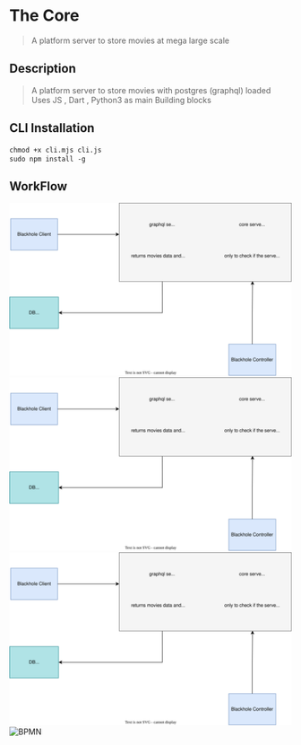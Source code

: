 # The Core 
> A platform server to store movies at mega large scale

## Description
> A platform server to store movies with postgres (graphql) loaded
Uses JS , Dart , Python3 as main Building blocks

## CLI Installation
```
chmod +x cli.mjs cli.js
sudo npm install -g
```

## WorkFlow
![BPMN](BPMN.drawio.svg)
![BPMN](docs/BPMN.drawio.svg)
![BPMN](/docs/BPMN.drawio.svg)
![BPMN](/BPMN.drawio.svg)